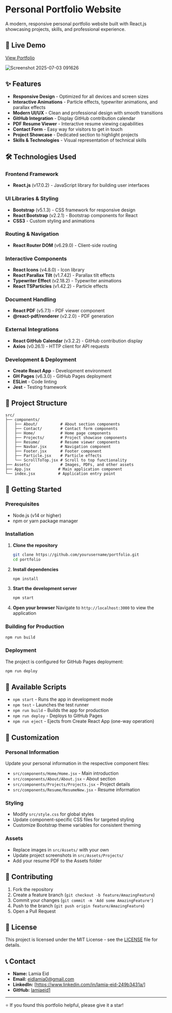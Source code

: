 # Personal Portfolio Website

A modern, responsive personal portfolio website built with React.js showcasing projects, skills, and professional experience.

## 🚀 Live Demo

[View Portfolio](https://lamiaeid1.github.io/portfolio)

![Screenshot 2025-07-03 091626](https://github.com/user-attachments/assets/5a5a3eb8-2ac7-4abb-89cc-73327d2db593)

## ✨ Features

- **Responsive Design** - Optimized for all devices and screen sizes
- **Interactive Animations** - Particle effects, typewriter animations, and parallax effects
- **Modern UI/UX** - Clean and professional design with smooth transitions
- **GitHub Integration** - Display GitHub contribution calendar
- **PDF Resume Viewer** - Interactive resume viewing capabilities
- **Contact Form** - Easy way for visitors to get in touch
- **Project Showcase** - Dedicated section to highlight projects
- **Skills & Technologies** - Visual representation of technical skills

## 🛠️ Technologies Used

### Frontend Framework
- **React.js** (v17.0.2) - JavaScript library for building user interfaces

### UI Libraries & Styling
- **Bootstrap** (v5.1.3) - CSS framework for responsive design
- **React Bootstrap** (v2.2.1) - Bootstrap components for React
- **CSS3** - Custom styling and animations

### Routing & Navigation
- **React Router DOM** (v6.29.0) - Client-side routing

### Interactive Components
- **React Icons** (v4.8.0) - Icon library
- **React Parallax Tilt** (v1.7.42) - Parallax tilt effects
- **Typewriter Effect** (v2.18.2) - Typewriter animations
- **React TSParticles** (v1.42.2) - Particle effects

### Document Handling
- **React PDF** (v5.7.1) - PDF viewer component
- **@react-pdf/renderer** (v2.2.0) - PDF generation

### External Integrations
- **React GitHub Calendar** (v3.2.2) - GitHub contribution display
- **Axios** (v0.26.1) - HTTP client for API requests

### Development & Deployment
- **Create React App** - Development environment
- **GH Pages** (v6.3.0) - GitHub Pages deployment
- **ESLint** - Code linting
- **Jest** - Testing framework

## 📁 Project Structure

```
src/
├── components/
│   ├── About/          # About section components
│   ├── Contact/        # Contact form components
│   ├── Home/           # Home page components
│   ├── Projects/       # Project showcase components
│   ├── Resume/         # Resume viewer components
│   ├── Navbar.jsx      # Navigation component
│   ├── Footer.jsx      # Footer component
│   ├── Particle.jsx    # Particle effects
│   └── ScrollToTop.jsx # Scroll to top functionality
├── Assets/             # Images, PDFs, and other assets
├── App.jsx            # Main application component
└── index.jsx          # Application entry point
```

## 🚀 Getting Started

### Prerequisites
- Node.js (v14 or higher)
- npm or yarn package manager

### Installation

1. **Clone the repository**
   ```bash
   git clone https://github.com/yourusername/portfolio.git
   cd portfolio
   ```

2. **Install dependencies**
   ```bash
   npm install
   ```

3. **Start the development server**
   ```bash
   npm start
   ```

4. **Open your browser**
   Navigate to `http://localhost:3000` to view the application

### Building for Production

```bash
npm run build
```

### Deployment

The project is configured for GitHub Pages deployment:

```bash
npm run deploy
```

## 📝 Available Scripts

- `npm start` - Runs the app in development mode
- `npm test` - Launches the test runner
- `npm run build` - Builds the app for production
- `npm run deploy` - Deploys to GitHub Pages
- `npm run eject` - Ejects from Create React App (one-way operation)

## 🎨 Customization

### Personal Information
Update your personal information in the respective component files:
- `src/components/Home/Home.jsx` - Main introduction
- `src/components/About/About.jsx` - About section
- `src/components/Projects/Projects.jsx` - Project details
- `src/components/Resume/ResumeNew.jsx` - Resume information

### Styling
- Modify `src/style.css` for global styles
- Update component-specific CSS files for targeted styling
- Customize Bootstrap theme variables for consistent theming

### Assets
- Replace images in `src/Assets/` with your own
- Update project screenshots in `src/Assets/Projects/`
- Add your resume PDF to the Assets folder

## 🤝 Contributing

1. Fork the repository
2. Create a feature branch (`git checkout -b feature/AmazingFeature`)
3. Commit your changes (`git commit -m 'Add some AmazingFeature'`)
4. Push to the branch (`git push origin feature/AmazingFeature`)
5. Open a Pull Request

## 📄 License

This project is licensed under the MIT License - see the [LICENSE](LICENSE) file for details.

## 📞 Contact

- **Name:** Lamia Eid
- **Email:** eidlamia0@gmail.com
- **LinkedIn:** [https://www.linkedin.com/in/lamia-eid-249b3431a/]
- **GitHub:** [lamiaeid1](https://github.com/lamiaeid1)

---

⭐ If you found this portfolio helpful, please give it a star! 
